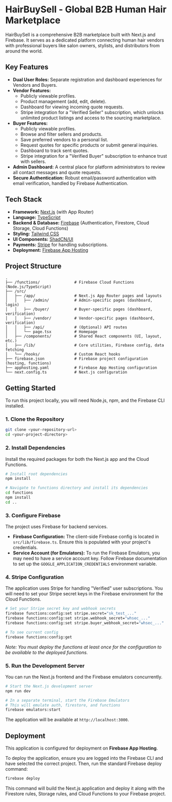 # HairBuySell - Global B2B Human Hair Marketplace

HairBuySell is a comprehensive B2B marketplace built with Next.js and Firebase. It serves as a dedicated platform connecting human hair vendors with professional buyers like salon owners, stylists, and distributors from around the world.

## Key Features

*   **Dual User Roles:** Separate registration and dashboard experiences for Vendors and Buyers.
*   **Vendor Features:**
    *   Publicly viewable profiles.
    *   Product management (add, edit, delete).
    *   Dashboard for viewing incoming quote requests.
    *   Stripe integration for a "Verified Seller" subscription, which unlocks unlimited product listings and access to the sourcing marketplace.
*   **Buyer Features:**
    *   Publicly viewable profiles.
    *   Browse and filter sellers and products.
    *   Save preferred vendors to a personal list.
    *   Request quotes for specific products or submit general inquiries.
    *   Dashboard to track sent quotes.
    *   Stripe integration for a "Verified Buyer" subscription to enhance trust with sellers.
*   **Admin Dashboard:** A central place for platform administrators to review all contact messages and quote requests.
*   **Secure Authentication:** Robust email/password authentication with email verification, handled by Firebase Authentication.

## Tech Stack

*   **Framework:** [Next.js](https://nextjs.org/) (with App Router)
*   **Language:** [TypeScript](https://www.typescriptlang.org/)
*   **Backend & Database:** [Firebase](https://firebase.google.com/) (Authentication, Firestore, Cloud Storage, Cloud Functions)
*   **Styling:** [Tailwind CSS](https://tailwindcss.com/)
*   **UI Components:** [ShadCN/UI](https://ui.shadcn.com/)
*   **Payments:** [Stripe](https://stripe.com/) for handling subscriptions.
*   **Deployment:** [Firebase App Hosting](https://firebase.google.com/docs/app-hosting)

## Project Structure

```
.
├── /functions/               # Firebase Cloud Functions (Node.js/TypeScript)
├── /src/
│   ├── /app/                 # Next.js App Router pages and layouts
│   │   ├── /admin/           # Admin-specific pages (dashboard, login)
│   │   ├── /buyer/           # Buyer-specific pages (dashboard, verification)
│   │   ├── /vendor/          # Vendor-specific pages (dashboard, verification)
│   │   ├── /api/             # (Optional) API routes
│   │   └── page.tsx          # Homepage
│   ├── /components/          # Shared React components (UI, layout, etc.)
│   ├── /lib/                 # Core utilities, Firebase config, data fetching
│   └── /hooks/               # Custom React hooks
├── firebase.json             # Firebase project configuration (hosting, functions)
├── apphosting.yaml           # Firebase App Hosting configuration
└── next.config.ts            # Next.js configuration
```

## Getting Started

To run this project locally, you will need Node.js, npm, and the Firebase CLI installed.

### 1. Clone the Repository

```bash
git clone <your-repository-url>
cd <your-project-directory>
```

### 2. Install Dependencies

Install the required packages for both the Next.js app and the Cloud Functions.

```bash
# Install root dependencies
npm install

# Navigate to functions directory and install its dependencies
cd functions
npm install
cd ..
```

### 3. Configure Firebase

The project uses Firebase for backend services.
*   **Firebase Configuration:** The client-side Firebase config is located in `src/lib/firebase.ts`. Ensure this is populated with your project's credentials.
*   **Service Account (for Emulators):** To run the Firebase Emulators, you may need to have a service account key. Follow Firebase documentation to set up the `GOOGLE_APPLICATION_CREDENTIALS` environment variable.

### 4. Stripe Configuration

The application uses Stripe for handling "Verified" user subscriptions. You will need to set your Stripe secret keys in the Firebase environment for the Cloud Functions.

```bash
# Set your Stripe secret key and webhook secrets
firebase functions:config:set stripe.secret="sk_test_..."
firebase functions:config:set stripe.webhook_secret="whsec_..."
firebase functions:config:set stripe.buyer_webhook_secret="whsec_..."

# To see current config
firebase functions:config:get
```
*Note: You must deploy the functions at least once for the configuration to be available to the deployed functions.*

### 5. Run the Development Server

You can run the Next.js frontend and the Firebase emulators concurrently.

```bash
# Start the Next.js development server
npm run dev

# In a separate terminal, start the Firebase Emulators
# This will emulate auth, firestore, and functions
firebase emulators:start
```
The application will be available at `http://localhost:3000`.

## Deployment

This application is configured for deployment on **Firebase App Hosting**.

To deploy the application, ensure you are logged into the Firebase CLI and have selected the correct project. Then, run the standard Firebase deploy command:

```bash
firebase deploy
```

This command will build the Next.js application and deploy it along with the Firestore rules, Storage rules, and Cloud Functions to your Firebase project.
